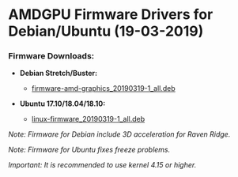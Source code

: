 AMDGPU Firmware Drivers for Debian/Ubuntu (19-03-2019)
======================================================

### Firmware Downloads:

  * **Debian Stretch/Buster:**
    * [firmware-amd-graphics_20190319-1_all.deb](https://github.com/q3aql/amdgpu-firmware-update/releases/download/v9.0/firmware-amd-graphics_20190319-1_all.deb)

  * **Ubuntu 17.10/18.04/18.10:**
    * [linux-firmware_20190319-1_all.deb](https://github.com/q3aql/amdgpu-firmware-update/releases/download/v9.0/linux-firmware_20190319-1_all.deb)

_Note: Firmware for Debian include 3D acceleration for Raven Ridge._

_Note: Firmware for Ubuntu fixes freeze problems._


_Important: It is recommended to use kernel 4.15 or higher._
